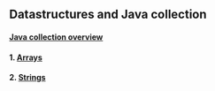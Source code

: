## Datastructures and Java collection

#### [Java collection overview](JavaCollectionOverview.md)

#### 1. [Arrays](Arrays.md)

#### 2. [Strings](Strings.md)

